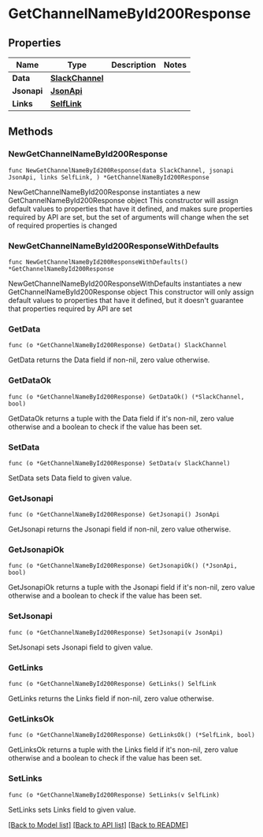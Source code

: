 # GetChannelNameById200Response

## Properties

Name | Type | Description | Notes
------------ | ------------- | ------------- | -------------
**Data** | [**SlackChannel**](SlackChannel.md) |  | 
**Jsonapi** | [**JsonApi**](JsonApi.md) |  | 
**Links** | [**SelfLink**](SelfLink.md) |  | 

## Methods

### NewGetChannelNameById200Response

`func NewGetChannelNameById200Response(data SlackChannel, jsonapi JsonApi, links SelfLink, ) *GetChannelNameById200Response`

NewGetChannelNameById200Response instantiates a new GetChannelNameById200Response object
This constructor will assign default values to properties that have it defined,
and makes sure properties required by API are set, but the set of arguments
will change when the set of required properties is changed

### NewGetChannelNameById200ResponseWithDefaults

`func NewGetChannelNameById200ResponseWithDefaults() *GetChannelNameById200Response`

NewGetChannelNameById200ResponseWithDefaults instantiates a new GetChannelNameById200Response object
This constructor will only assign default values to properties that have it defined,
but it doesn't guarantee that properties required by API are set

### GetData

`func (o *GetChannelNameById200Response) GetData() SlackChannel`

GetData returns the Data field if non-nil, zero value otherwise.

### GetDataOk

`func (o *GetChannelNameById200Response) GetDataOk() (*SlackChannel, bool)`

GetDataOk returns a tuple with the Data field if it's non-nil, zero value otherwise
and a boolean to check if the value has been set.

### SetData

`func (o *GetChannelNameById200Response) SetData(v SlackChannel)`

SetData sets Data field to given value.


### GetJsonapi

`func (o *GetChannelNameById200Response) GetJsonapi() JsonApi`

GetJsonapi returns the Jsonapi field if non-nil, zero value otherwise.

### GetJsonapiOk

`func (o *GetChannelNameById200Response) GetJsonapiOk() (*JsonApi, bool)`

GetJsonapiOk returns a tuple with the Jsonapi field if it's non-nil, zero value otherwise
and a boolean to check if the value has been set.

### SetJsonapi

`func (o *GetChannelNameById200Response) SetJsonapi(v JsonApi)`

SetJsonapi sets Jsonapi field to given value.


### GetLinks

`func (o *GetChannelNameById200Response) GetLinks() SelfLink`

GetLinks returns the Links field if non-nil, zero value otherwise.

### GetLinksOk

`func (o *GetChannelNameById200Response) GetLinksOk() (*SelfLink, bool)`

GetLinksOk returns a tuple with the Links field if it's non-nil, zero value otherwise
and a boolean to check if the value has been set.

### SetLinks

`func (o *GetChannelNameById200Response) SetLinks(v SelfLink)`

SetLinks sets Links field to given value.



[[Back to Model list]](../README.md#documentation-for-models) [[Back to API list]](../README.md#documentation-for-api-endpoints) [[Back to README]](../README.md)


